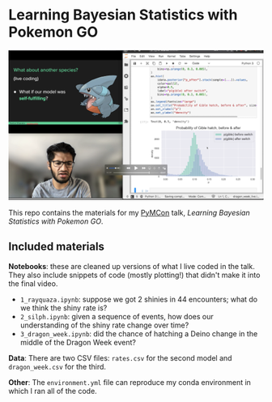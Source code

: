 # Learning Bayesian Statistics with Pokemon GO
![talk_screenshot.png](talk_screenshot.png)

This repo contains the materials for my [PyMCon](pymc-devs.github.io/pymcon/) talk, *Learning Bayesian Statistics with Pokemon GO*.

## Included materials
**Notebooks**: these are cleaned up versions of what I live coded in the talk. 
They also include snippets of code (mostly plotting!) that didn't make it into the final video.

 * `1_rayquaza.ipynb`: suppose we got 2 shinies in 44 encounters; what do we think the shiny rate is?
 * `2_silph.ipynb`: given a sequence of events, how does our understanding of the shiny rate change over time?
 * `3_dragon_week.ipynb`: did the chance of hatching a Deino change in the middle of the Dragon Week event?

**Data**: There are two CSV files: `rates.csv` for the second model and `dragon_week.csv` for the third.

**Other**: The `environment.yml` file can reproduce my conda environment in which I ran all of the code.
